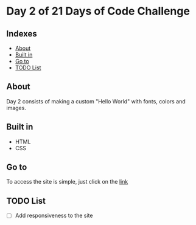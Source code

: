 # Day 2 of 21 Days of Code Challenge

## Indexes

- [About](#about)
- [Built in](#built_in)
- [Go to](#go_to)
- [TODO List](#todo_list)

## About <a name = "about"></a>

Day 2 consists of making a custom "Hello World" with fonts, colors and images.

## Built in <a name = "built_in"></a>

- HTML
- CSS 

## Go to <a name = "go_to"></a>

To access the site is simple, just click on the <a href = "https://rhogger.github.io/Day-1/">link</a>

## TODO List <a name = "todo_list"></a>

- [ ] Add responsiveness to the site
